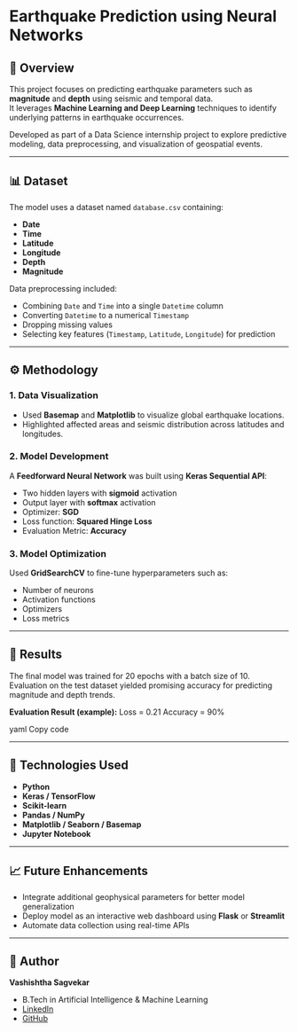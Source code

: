 # Earthquake Prediction using Neural Networks

## 📘 Overview
This project focuses on predicting earthquake parameters such as **magnitude** and **depth** using seismic and temporal data.  
It leverages **Machine Learning and Deep Learning** techniques to identify underlying patterns in earthquake occurrences.

Developed as part of a Data Science internship project to explore predictive modeling, data preprocessing, and visualization of geospatial events.

---

## 📊 Dataset
The model uses a dataset named `database.csv` containing:
- **Date**
- **Time**
- **Latitude**
- **Longitude**
- **Depth**
- **Magnitude**

Data preprocessing included:
- Combining `Date` and `Time` into a single `Datetime` column
- Converting `Datetime` to a numerical `Timestamp`
- Dropping missing values
- Selecting key features (`Timestamp`, `Latitude`, `Longitude`) for prediction

---

## ⚙️ Methodology

### 1. Data Visualization
- Used **Basemap** and **Matplotlib** to visualize global earthquake locations.
- Highlighted affected areas and seismic distribution across latitudes and longitudes.

### 2. Model Development
A **Feedforward Neural Network** was built using **Keras Sequential API**:
- Two hidden layers with **sigmoid** activation
- Output layer with **softmax** activation
- Optimizer: **SGD**
- Loss function: **Squared Hinge Loss**
- Evaluation Metric: **Accuracy**

### 3. Model Optimization
Used **GridSearchCV** to fine-tune hyperparameters such as:
- Number of neurons
- Activation functions
- Optimizers
- Loss metrics

---

## 🧪 Results
The final model was trained for 20 epochs with a batch size of 10.  
Evaluation on the test dataset yielded promising accuracy for predicting magnitude and depth trends.

**Evaluation Result (example):**
Loss = 0.21
Accuracy = 90%

yaml
Copy code

---

## 🧰 Technologies Used
- **Python**
- **Keras / TensorFlow**
- **Scikit-learn**
- **Pandas / NumPy**
- **Matplotlib / Seaborn / Basemap**
- **Jupyter Notebook**

---

## 📈 Future Enhancements
- Integrate additional geophysical parameters for better model generalization  
- Deploy model as an interactive web dashboard using **Flask** or **Streamlit**  
- Automate data collection using real-time APIs

---

## 👤 Author
**Vashishtha Sagvekar**  
- B.Tech in Artificial Intelligence & Machine Learning  
- [LinkedIn](https://www.linkedin.com/in/vashishtha-sagvekar)  
- [GitHub](https://github.com/Vashishtha-11)
